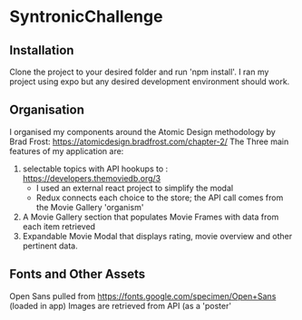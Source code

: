# SyntronicChallenge

## Installation 
Clone the project to your desired folder and run 'npm install'.
I ran my project using expo but any desired development environment should work.


## Organisation
I organised my components around the Atomic Design methodology by Brad Frost:
https://atomicdesign.bradfrost.com/chapter-2/
The Three main features of my application are:
1) selectable topics with API hookups to : https://developers.themoviedb.org/3
    - I used an external react project to simplify the modal
    - Redux connects each choice to the store; the API call comes from the Movie Gallery 'organism'
2) A Movie Gallery section that populates Movie Frames with data from each item retrieved
3) Expandable Movie Modal that displays rating, movie overview and other pertinent data.

## Fonts and Other Assets
Open Sans pulled from https://fonts.google.com/specimen/Open+Sans (loaded in app)
Images are retrieved from API (as a 'poster'

